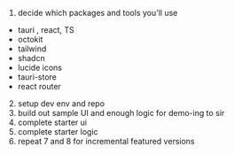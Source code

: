 1. decide which packages and tools you'll use

- tauri , react, TS
- octokit
- tailwind
- shadcn
- lucide icons
- tauri-store
- react router

2. setup dev env and repo
3. build out sample UI and enough logic for demo-ing to sir
4. complete starter ui
5. complete starter logic
6. repeat 7 and 8 for incremental featured versions
